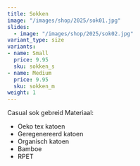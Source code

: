 ```yaml
---
title: Sokken
image: "/images/shop/2025/sok01.jpg"
slides: 
  - image: "/images/shop/2025/sok02.jpg"
variant_type: size
variants:
- name: Small
  price: 9.95
  sku: sokken_s
- name: Medium
  price: 9.95
  sku: sokken_m
weight: 1
---
```


Casual sok gebreid
Materiaal:
- Oeko tex katoen
- Geregenereerd katoen
- Organisch katoen
- Bamboe
- RPET
